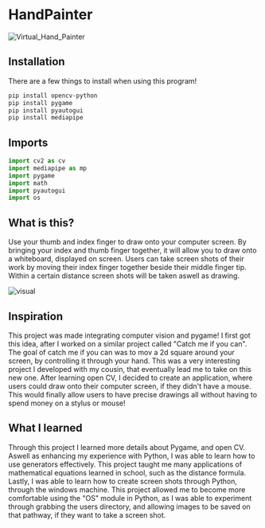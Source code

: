 # HandPainter
![Virtual_Hand_Painter](https://user-images.githubusercontent.com/59937191/170613993-6a08904e-e1cc-4032-9f52-6b9b5e4e662f.png)

## Installation
There are a few things to install when using this program!
````bash 
pip install opencv-python
pip install pygame
pip install pyautogui
pip install mediapipe
````

## Imports 
````Python
import cv2 as cv
import mediapipe as mp
import pygame
import math
import pyautogui
import os
````

## What is this?
Use your thumb and index finger to draw onto your computer screen. By bringing your index and thumb finger together, it will allow you to draw onto a whiteboard, displayed on screen. Users can take screen shots of their work by moving their index finger together beside their middle finger tip. Within a certain distance screen shots will be taken aswell as drawing. 


![visual](https://user-images.githubusercontent.com/59937191/170798233-c10752d2-6df0-4349-a9b5-fd96902c3489.png)


## Inspiration
This project was made integrating computer vision and pygame!
I first got this idea, after I worked on a similar project called "Catch me if you can". The goal of catch me if you can was to mov a 2d square around your screen, by controlling it through your hand. This was a very interesting project I developed with my cousin, that eventually lead me to take on this new one. After learning open CV, I decided to create an application, where users could draw onto their computer screen, if they didn't have a mouse. This would finally allow users to have precise drawings all without having to spend money on a stylus or mouse!

## What I learned
Through this project I learned more details about Pygame, and open CV. Aswell as enhancing my experience with Python, I was able to learn how to use generators effectively. This project taught me many applications of mathematical equations learned in school, such as the distance formula. Lastly, I was able to learn how to create screen shots through Python, through the windows machine. This project allowed me to become more comfortable using the "OS" module in Python, as I was able to experiment through grabbing the users directory, and allowing images to be saved on that pathway, if they want to take a screen shot. 
